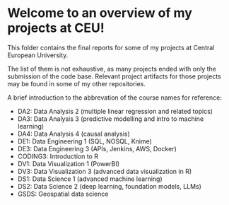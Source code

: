 # Welcome to an overview of my projects at CEU!

This folder contains the final reports for some of my projects at Central European University.

The list of them is not exhaustive, as many projects ended with only the submission of the code base. Relevant project artifacts for those projects may be found in some of my other repositories.

A brief introduction to the abbrevation of the course names for reference:

- DA2: Data Analysis 2 (multiple linear regression and related topics)
- DA3: Data Analysis 3 (predictive modelling and intro to machine learning)
- DA4: Data Analysis 4 (causal analysis)
- DE1: Data Engineering 1 (SQL, NOSQL, Knime)
- DE3: Data Engineering 3 (APIs, Jenkins, AWS, Docker)
- CODING3: Introduction to R
- DV1: Data Visualization 1 (PowerBI)
- DV3: Data Visualization 3 (advanced data visualization in R)
- DS1: Data Science 1 (advanced machine learning)
- DS2: Data Science 2 (deep learning, foundation models, LLMs)
- GSDS: Geospatial data science